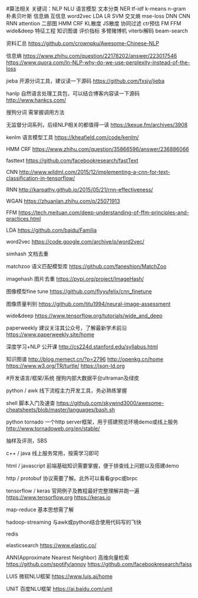 #算法相关
关键词：NLP NLU 语言模型 文本分类 NER  tf-idf k-means n-gram 朴素贝叶斯 信息熵 互信息 word2vec LDA LR SVM 交叉熵 mse-loss DNN CNN RNN attention 二部图 HMM CRF KL散度 JS散度 协同过滤 ctr预估 FM FFM wide&deep 特征工程 知识图谱 评价指标 多臂赌博机 viterbi解码 beam-search

资料汇总 https://github.com/crownpku/Awesome-Chinese-NLP

信息熵 https://www.zhihu.com/question/22178202/answer/223017546  https://www.quora.com/In-NLP-why-do-we-use-perplexity-instead-of-the-loss

jieba 开源分词工具，建议读一下源码  https://github.com/fxsjy/jieba

hanlp 自然语言处理工具包，可以结合博客内容读一下源码 http://www.hankcs.com/

搜狗分词 需掌握调用方法

无监督分词系列，后续NLP相关的都值得一读  https://kexue.fm/archives/3908

kenlm 语言模型工具 https://kheafield.com/code/kenlm/

HMM CRF https://www.zhihu.com/question/35866596/answer/236886066

fasttext https://github.com/facebookresearch/fastText

CNN http://www.wildml.com/2015/12/implementing-a-cnn-for-text-classification-in-tensorflow/

RNN http://karpathy.github.io/2015/05/21/rnn-effectiveness/

WGAN https://zhuanlan.zhihu.com/p/25071913

FFM https://tech.meituan.com/deep-understanding-of-ffm-principles-and-practices.html

LDA https://github.com/baidu/Familia

word2vec https://code.google.com/archive/p/word2vec/

simhash 文档去重 

matchzoo 语义匹配模型库 https://github.com/faneshion/MatchZoo

imagehash 图片去重 https://pypi.org/project/ImageHash/

图像模型fine tune https://github.com/flyyufelix/cnn_finetune

图像质量判别 https://github.com/titu1994/neural-image-assessment

wide&deep https://www.tensorflow.org/tutorials/wide_and_deep

paperweekly 建议关注其公众号，了解最新学术前沿 https://www.paperweekly.site/home

深度学习+NLP 公开课 http://cs224d.stanford.edu/syllabus.html

知识图谱 http://blog.memect.cn/?p=2796 http://openkg.cn/home https://www.w3.org/TR/turtle/ https://json-ld.org

#开发语言/框架/系统
搜狗内部大数据平台ultraman及绿皮

python / awk 线下流程主力开发工具，务必熟练掌握

shell 脚本入门及速查 https://github.com/skywind3000/awesome-cheatsheets/blob/master/languages/bash.sh

python tornado 一个http server框架，用于搭建预览环境demo或线上服务 http://www.tornadoweb.org/en/stable/

抽样及评测，SBS

c++ / java 线上服务常用，按需学习即可

html / javascript 前端基础知识需要掌握，便于排查线上问题以及搭建demo

http / protobuf 协议需要了解。此外可以看看grpc或brpc

tensorflow / keras 官网例子及教程最好完整理解并跑一遍 https://www.tensorflow.org   https://keras.io

map-reduce 基本思想需了解

hadoop-streaming 与awk或python结合使用代码写的飞快

redis

elasticsearch  https://www.elastic.co/

ANN(Approximate Nearest Neighbor) 高维向量检索 https://github.com/spotify/annoy https://github.com/facebookresearch/faiss

LUIS 微软NLU框架 https://www.luis.ai/home

UNIT 百度NLU框架 https://ai.baidu.com/unit
